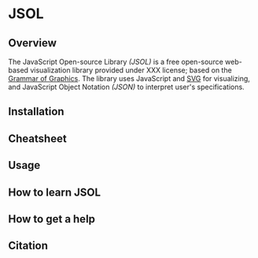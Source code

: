 # JSOL
## Overview
The JavaScript Open-source Library _(JSOL)_ is a free open-source web-based visualization library provided under XXX license; based on the [Grammar of Graphics](https://www.amazon.com/Grammar-Graphics-Statistics-Computing/dp/0387245448/ref=mt_hardcover?_encoding=UTF8&me=&qid=1477928463). The library uses JavaScript and [SVG](https://www.w3.org/Graphics/SVG/) for visualizing, and JavaScript Object Notation _(JSON)_ to interpret user's specifications.
## Installation
## Cheatsheet
## Usage
## How to learn JSOL
## How to get a help
## Citation
